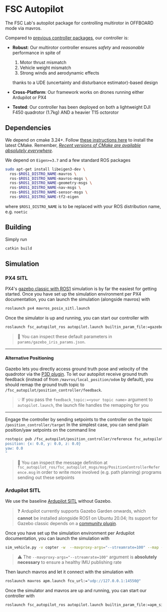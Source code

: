 # FSC Autopilot

The FSC Lab's autopilot package for controlling multirotor in OFFBOARD mode via mavros.

Compared to [previous controller packages](https://github.com/jaeyoung-lim/mavros_controllers), our controller is:

- **Robust**: Our multirotor controller ensures *safety* and *reasonable* performance in spite of

  1. Motor thrust mismatch
  2. Vehicle weight mismatch
  3. Strong winds and aerodynamic effects

  thanks to a UDE (uncertainty and disturbance estimator)-based design

- **Cross-Platform**: Our framework works on drones running either Ardupilot or PX4

- **Tested**: Our controller has been deployed on both a lightweight DJI F450 quadrotor (1.7kg) AND a heavier T15 octorotor

## Dependencies

We depend on cmake 3.24+. Follow [these instructions here](https://apt.kitware.com/) to install the latest CMake.
Remember, [*Recent versions of CMake are available absolutely everywhere*](https://alexreinking.com/blog/how-to-use-cmake-without-the-agonizing-pain-part-1.html).

We depend on `Eigen>=3.7` and a few standard ROS packages

``` bash
sudo apt-get install libeigen3-dev \
  ros-$ROS1_DISTRO_NAME-mavros \
  ros-$ROS1_DISTRO_NAME-mavros-msgs \
  ros-$ROS1_DISTRO_NAME-geometry-msgs \
  ros-$ROS1_DISTRO_NAME-nav-msgs \
  ros-$ROS1_DISTRO_NAME-sensor-msgs \
  ros-$ROS1_DISTRO_NAME-tf2-eigen
```

where ``$ROS1_DISTRO_NAME`` is to be replaced with your ROS distribution name, e.g. ``noetic``

## Building

Simply run

``` bash
catkin build
```

## Simulation

### PX4 SITL

PX4's [gazebo classic with ROS1](https://docs.px4.io/main/en/simulation/ros_interface.html) simulation is by far the easiest for getting started.
Once you have set up the simulation environment per PX4 documentation, you can launch the simulation (alongside mavros) with

``` bash
roslaunch px4 mavros_posix_sitl.launch
```

Once the simulator is up and running, you can start our controller with

``` bash
roslaunch fsc_autopilot_ros autopilot.launch builtin_param_file:=gazebo_iris_params.json
```

> :mag_right: You can inspect these default parameters in ``params/gazebo_iris_params.json``.

---

#### Alternative Positioning

Gazebo lets you directly access ground truth pose and velocity of the quadrotor via the [P3D plugin](https://classic.gazebosim.org/tutorials?tut=ros_gzplugins#P3D(3DPositionInterfaceforGroundTruth)).
To let our autopilot receive ground truth feedback (instead of from `/mavros/local_position/odom` by default), you should remap the ground truth topic to `/fsc_autopilot/position_controller/feedback`.

> :bulb: If you pass the `feedback_topic:=<your topic name>` argument to `autopilot.launch`, the launch file handles the remapping for you

---

Engage the controller by sending setpoints to the controller on the topic ``/position_controller/target``
In the simplest case, you can send plain position/yaw setpoints on the command line

``` bash
rostopic pub /fsc_autopilot/position_controller/reference fsc_autopilot_msgs/PositionControllerReference "
position: {x: 0.0, y: 0.0, z: 0.0}
yaw: 0.0
"
```

> :mag_right: You can inspect the message definition at ``fsc_autopilot_ros/fsc_autopilot_msgs/msg/PositionControllerReference.msg`` in order to write more involved (e.g. path planning) programs sending out these setpoints

### Ardupilot SITL

We use the baseline [Ardupilot SITL](https://ardupilot.org/dev/docs/using-sitl-for-ardupilot-testing.html) without Gazebo.

> :question: Ardupilot currently supports Gazebo Garden onwards, which **cannot** be installed alongside ROS1 on Ubuntu 20.04; Its support for Gazebo classic depends on a [community plugin](https://github.com/khancyr/ardupilot_gazebo).

Once you have set up the simulation environment per Ardupilot documentation, you can launch the simulation with

``` bash
sim_vehicle.py -v copter -w  --mavproxy-args="--streamrate=100" --map --console
```

> :warning: The `--mavproxy-args="--streamrate=100"` argument is **absolutely necessary** to ensure a healthy IMU publishing rate

Then launch mavros and let it connect with the simulation with

``` bash
roslaunch mavros apm.launch fcu_url:="udp://127.0.0.1:14550@"
```

Once the simulator and mavros are up and running, you can start our controller with

``` bash
roslaunch fsc_autopilot_ros autopilot.launch builtin_param_file:=apm_sitl_params.json
```

